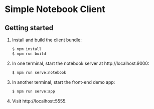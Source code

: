 # Simple Notebook Client

## Getting started

1. Install and build the client bundle:

    ```bash
    $ npm install
    $ npm run build
    ```

1. In one terminal, start the notebook server at http://localhost:9000:

    ```bash
    $ npm run serve:notebook
    ```

1. In another terminal, start the front-end demo app:

    ```bash
    $ npm run serve:app
    ```

1. Visit http://localhost:5555.
